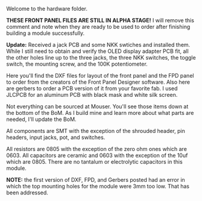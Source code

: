 Welcome to the hardware folder.

**THESE FRONT PANEL FILES ARE STILL IN ALPHA STAGE!** I will remove this comment and note when they are ready to be
used to order after finishing building a module successfully. 

**Update:** Received a jack PCB and some NKK swtiches and installed them. While I still need to obtain and verify
the OLED display adapter PCB fit, all the other holes line up to the three jacks, the three NKK switches, the 
toggle switch, the mounting screw, and the 100K potentiometer.

Here you'll find the DXF files for layout of the front panel and the FPD panel to order from the creators of the
Front Panel Designer software. Also here are gerbers to order a PCB version of it from your favorite fab. I used 
JLCPCB for an aluminum PCB with black mask and white silk screen.

Not everything can be sourced at Mouser. You'll see those items down at the bottom of the BoM. As I build mine and
learn more about what parts are needed, I'll update the BoM. 

All components are SMT with the exception of the shrouded header, pin headers, input jacks, pot, and switches.

All resistors are 0805 with the exception of the zero ohm ones which are 0603. All capacitors are ceramic and 0603
with the exception of the 10uf which are 0805. There are no tantalum or electrolytic capacitors in this module.

**NOTE:** the first version of DXF, FPD, and Gerbers posted had an error in which the top mounting holes for the
module were 3mm too low. That has been addressed.
